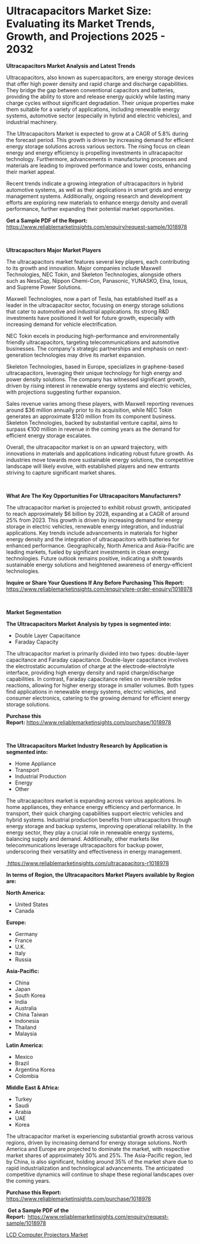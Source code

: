 <p><h1>Ultracapacitors Market Size: Evaluating its Market Trends, Growth, and Projections 2025 - 2032</h1></p><p><strong>Ultracapacitors Market Analysis and Latest Trends</strong></p>
<p><p>Ultracapacitors, also known as supercapacitors, are energy storage devices that offer high power density and rapid charge and discharge capabilities. They bridge the gap between conventional capacitors and batteries, providing the ability to store and release energy quickly while lasting many charge cycles without significant degradation. Their unique properties make them suitable for a variety of applications, including renewable energy systems, automotive sector (especially in hybrid and electric vehicles), and industrial machinery.</p><p>The Ultracapacitors Market is expected to grow at a CAGR of 5.8% during the forecast period. This growth is driven by increasing demand for efficient energy storage solutions across various sectors. The rising focus on clean energy and energy efficiency is propelling investments in ultracapacitor technology. Furthermore, advancements in manufacturing processes and materials are leading to improved performance and lower costs, enhancing their market appeal.</p><p>Recent trends indicate a growing integration of ultracapacitors in hybrid automotive systems, as well as their applications in smart grids and energy management systems. Additionally, ongoing research and development efforts are exploring new materials to enhance energy density and overall performance, further expanding their potential market opportunities.</p></p>
<p><strong>Get a Sample PDF of the Report:&nbsp;</strong> <a href="https://www.reliablemarketinsights.com/enquiry/request-sample/1018978?utm_campaign=3064&utm_medium=2&utm_source=Github&utm_content=ia&utm_term=06042025&utm_id=ultracapacitors">https://www.reliablemarketinsights.com/enquiry/request-sample/1018978</a></p>
<p>&nbsp;</p>
<p><strong>Ultracapacitors Major Market Players</strong></p>
<p><p>The ultracapacitors market features several key players, each contributing to its growth and innovation. Major companies include Maxwell Technologies, NEC Tokin, and Skeleton Technologies, alongside others such as NessCap, Nippon Chemi-Con, Panasonic, YUNASKO, Elna, Ioxus, and Supreme Power Solutions.</p><p>Maxwell Technologies, now a part of Tesla, has established itself as a leader in the ultracapacitor sector, focusing on energy storage solutions that cater to automotive and industrial applications. Its strong R&D investments have positioned it well for future growth, especially with increasing demand for vehicle electrification.</p><p>NEC Tokin excels in producing high-performance and environmentally friendly ultracapacitors, targeting telecommunications and automotive businesses. The company's strategic partnerships and emphasis on next-generation technologies may drive its market expansion.</p><p>Skeleton Technologies, based in Europe, specializes in graphene-based ultracapacitors, leveraging their unique technology for high energy and power density solutions. The company has witnessed significant growth, driven by rising interest in renewable energy systems and electric vehicles, with projections suggesting further expansion.</p><p>Sales revenue varies among these players, with Maxwell reporting revenues around $36 million annually prior to its acquisition, while NEC Tokin generates an approximate $120 million from its component business. Skeleton Technologies, backed by substantial venture capital, aims to surpass €100 million in revenue in the coming years as the demand for efficient energy storage escalates.</p><p>Overall, the ultracapacitor market is on an upward trajectory, with innovations in materials and applications indicating robust future growth. As industries move towards more sustainable energy solutions, the competitive landscape will likely evolve, with established players and new entrants striving to capture significant market shares.</p></p>
<p>&nbsp;</p>
<p><strong>What Are The Key Opportunities For Ultracapacitors Manufacturers?</strong></p>
<p><p>The ultracapacitor market is projected to exhibit robust growth, anticipated to reach approximately $6 billion by 2028, expanding at a CAGR of around 25% from 2023. This growth is driven by increasing demand for energy storage in electric vehicles, renewable energy integration, and industrial applications. Key trends include advancements in materials for higher energy density and the integration of ultracapacitors with batteries for enhanced performance. Geographically, North America and Asia-Pacific are leading markets, fueled by significant investments in clean energy technologies. Future outlook remains positive, indicating a shift towards sustainable energy solutions and heightened awareness of energy-efficient technologies.</p></p>
<p><strong>Inquire or Share Your Questions If Any Before Purchasing This Report:</strong> <a href="https://www.reliablemarketinsights.com/enquiry/pre-order-enquiry/1018978?utm_campaign=3064&utm_medium=2&utm_source=Github&utm_content=ia&utm_term=06042025&utm_id=ultracapacitors">https://www.reliablemarketinsights.com/enquiry/pre-order-enquiry/1018978</a></p>
<p>&nbsp;</p>
<p><strong>Market Segmentation</strong></p>
<p><strong>The Ultracapacitors Market Analysis by types is segmented into:</strong></p>
<p><ul><li>Double Layer Capacitance</li><li>Faraday Capacity</li></ul></p>
<p><p>The ultracapacitor market is primarily divided into two types: double-layer capacitance and Faraday capacitance. Double-layer capacitance involves the electrostatic accumulation of charge at the electrode-electrolyte interface, providing high energy density and rapid charge/discharge capabilities. In contrast, Faraday capacitance relies on reversible redox reactions, allowing for higher energy storage in smaller volumes. Both types find applications in renewable energy systems, electric vehicles, and consumer electronics, catering to the growing demand for efficient energy storage solutions.</p></p>
<p><strong>Purchase this Report:&nbsp;</strong><a href="https://www.reliablemarketinsights.com/purchase/1018978?utm_campaign=3064&utm_medium=2&utm_source=Github&utm_content=ia&utm_term=06042025&utm_id=ultracapacitors">https://www.reliablemarketinsights.com/purchase/1018978</a></p>
<p>&nbsp;</p>
<p><strong>The Ultracapacitors Market Industry Research by Application is segmented into:</strong></p>
<p><ul><li>Home Appliance</li><li>Transport</li><li>Industrial Production</li><li>Energy</li><li>Other</li></ul></p>
<p><p>The ultracapacitors market is expanding across various applications. In home appliances, they enhance energy efficiency and performance. In transport, their quick charging capabilities support electric vehicles and hybrid systems. Industrial production benefits from ultracapacitors through energy storage and backup systems, improving operational reliability. In the energy sector, they play a crucial role in renewable energy systems, balancing supply and demand. Additionally, other markets like telecommunications leverage ultracapacitors for backup power, underscoring their versatility and effectiveness in energy management.</p></p>
<p><a href="https://www.reliablemarketinsights.com/ultracapacitors-r1018978?utm_campaign=3064&utm_medium=2&utm_source=Github&utm_content=ia&utm_term=06042025&utm_id=ultracapacitors">&nbsp;https://www.reliablemarketinsights.com/ultracapacitors-r1018978</a></p>
<p><strong>In terms of Region, the Ultracapacitors Market Players available by Region are:</strong></p>
<p>
    <p> <strong> North America: </strong>
        <ul>
            <li>United States</li>
            <li>Canada</li>
        </ul>
        </p> 
    <p> <strong> Europe: </strong>
        <ul>
            <li>Germany</li>
            <li>France</li>
            <li>U.K.</li>
            <li>Italy</li>
            <li>Russia</li>
        </ul>
        </p> 
    <p> <strong> Asia-Pacific: </strong>
        <ul>
            <li>China</li>
            <li>Japan</li>
            <li>South Korea</li>
            <li>India</li>
            <li>Australia</li>
            <li>China Taiwan</li>
            <li>Indonesia</li>
            <li>Thailand</li>
            <li>Malaysia</li>
        </ul>
        </p> 
    <p> <strong> Latin America: </strong>
        <ul>
            <li>Mexico</li>
            <li>Brazil</li>
            <li>Argentina Korea</li>
            <li>Colombia</li>
        </ul>
        </p> 
    <p> <strong> Middle East & Africa: </strong>
        <ul>
            <li>Turkey</li>
            <li>Saudi</li>
            <li>Arabia</li>
            <li>UAE</li>
            <li>Korea</li>
        </ul>
    </p>
    </p>
<p><p>The ultracapacitor market is experiencing substantial growth across various regions, driven by increasing demand for energy storage solutions. North America and Europe are projected to dominate the market, with respective market shares of approximately 30% and 25%. The Asia-Pacific region, led by China, is also significant, holding around 35% of the market share due to rapid industrialization and technological advancements. The anticipated competitive dynamics will continue to shape these regional landscapes over the coming years.</p></p>
<p><strong>Purchase this Report: </strong><a href="https://www.reliablemarketinsights.com/purchase/1018978?utm_campaign=3064&utm_medium=2&utm_source=Github&utm_content=ia&utm_term=06042025&utm_id=ultracapacitors">https://www.reliablemarketinsights.com/purchase/1018978</a></p>
<p>&nbsp;<strong>Get a Sample PDF of the Report:&nbsp;&nbsp;</strong><a href="https://www.reliablemarketinsights.com/enquiry/request-sample/1018978?utm_campaign=3064&utm_medium=2&utm_source=Github&utm_content=ia&utm_term=06042025&utm_id=ultracapacitors">https://www.reliablemarketinsights.com/enquiry/request-sample/1018978</a></p>
<p><strong></strong></p>
<p><p><a href="https://github.com/rianttegang/Market-Research-Report-List-1/blob/main/lcd-computer-projectors-market.md?utm_campaign=3064&utm_medium=2&utm_source=Github&utm_content=ia&utm_term=06042025&utm_id=ultracapacitors">LCD Computer Projectors Market</a></p></p>